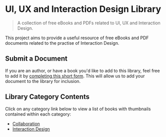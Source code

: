 # UI, UX and Interaction Design Library

> A collection of free eBooks and PDFs related to UI, UX and Interaction Design.

This project aims to provide a useful resource of free eBooks and PDF documents related to the practise of Interaction
Design.

## Submit a Document

If you are an author, or have a book you'd like to add to this library, feel free to add it by 
[completing this short form][submit]. This will allow us to add your document to the library for inclusion.

## Library Category Contents

Click on any category link below to view a list of books with thumbnails contained within each category:

- [Collaboration](./Collaboration/README.md)
- [Interaction Design](./Interaction%20Design/README.md)

[submit]: https://github.com/justinhartman/ui-ux-design-library/issues/new?assignees=justinhartman&labels=new%2Cdocument&template=submit_document.yml&title=%5BNew+Submission%5D%3A+
